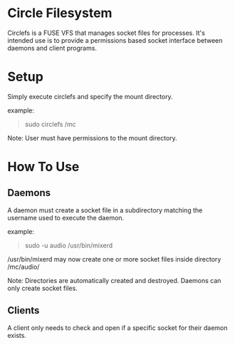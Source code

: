 # Circle Filesystem
Circlefs is a FUSE VFS that manages socket files for processes.  It's intended use is to provide a permissions based socket interface between daemons and client programs.

# Setup
Simply execute circlefs and specify the mount directory.

example:
> sudo circlefs /mc

Note: User must have permissions to the mount directory.

# How To Use
## Daemons
A daemon must create a socket file in a subdirectory matching the username used to execute the daemon.

example:
> sudo -u audio /usr/bin/mixerd

/usr/bin/mixerd may now create one or more socket files inside directory /mc/audio/

  Note: Directories are automatically created and destroyed.  Daemons can only create socket files.

## Clients
A client only needs to check and open if a specific socket for their daemon exists.
